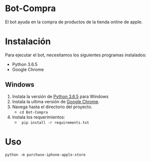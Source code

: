 # Bot-Compra
El bot ayuda en la compra de productos de la tienda online de apple.

# Instalación 
Para ejecutar el bot, necesitamos los siguientes programas instalados:

- Python 3.6.5
- Google Chrome


## Windows

1. Instala la versión de [Python 3.6.5](https://www.python.org/ftp/python/3.6.5/python-3.6.5-amd64.exe) para Windows
2. Instala la ultima versión de [Google Chrome](https://www.google.com/intl/es/chrome/).
3. Navega hasta el directorio del proyecto.
    - `cd Bot-Compra`
4. Instala los requerimientos: 
   - ` pip install -r requirements.txt`


# Uso
```
python -m purchase-iphone-apple-store
```
